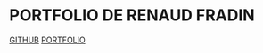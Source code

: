 <h1>PORTFOLIO DE RENAUD FRADIN</h1>
<a href="https://github.com/Renaudfradin">GITHUB</a>
<a href="https://portfolio-renaud-fradin.yj.fr/">PORTFOLIO</a>
